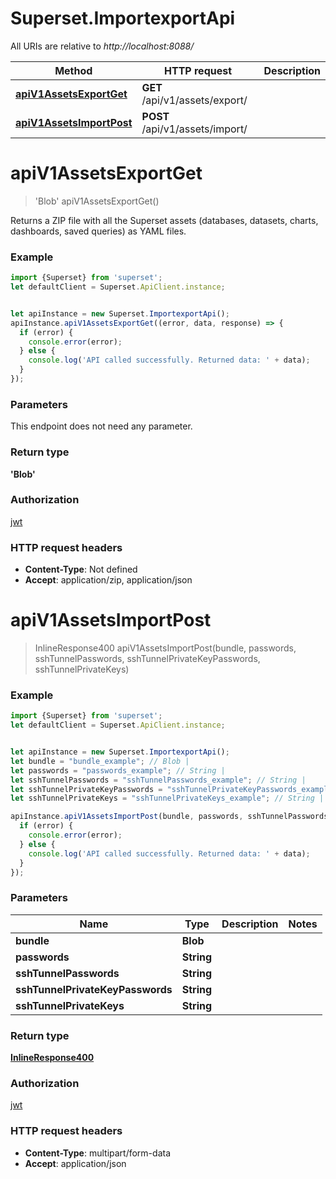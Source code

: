 # Superset.ImportexportApi

All URIs are relative to *http://localhost:8088/*

Method | HTTP request | Description
------------- | ------------- | -------------
[**apiV1AssetsExportGet**](ImportexportApi.md#apiV1AssetsExportGet) | **GET** /api/v1/assets/export/ | 
[**apiV1AssetsImportPost**](ImportexportApi.md#apiV1AssetsImportPost) | **POST** /api/v1/assets/import/ | 

<a name="apiV1AssetsExportGet"></a>
# **apiV1AssetsExportGet**
> &#x27;Blob&#x27; apiV1AssetsExportGet()



Returns a ZIP file with all the Superset assets (databases, datasets, charts, dashboards, saved queries) as YAML files.

### Example
```javascript
import {Superset} from 'superset';
let defaultClient = Superset.ApiClient.instance;


let apiInstance = new Superset.ImportexportApi();
apiInstance.apiV1AssetsExportGet((error, data, response) => {
  if (error) {
    console.error(error);
  } else {
    console.log('API called successfully. Returned data: ' + data);
  }
});
```

### Parameters
This endpoint does not need any parameter.

### Return type

**&#x27;Blob&#x27;**

### Authorization

[jwt](../README.md#jwt)

### HTTP request headers

 - **Content-Type**: Not defined
 - **Accept**: application/zip, application/json

<a name="apiV1AssetsImportPost"></a>
# **apiV1AssetsImportPost**
> InlineResponse400 apiV1AssetsImportPost(bundle, passwords, sshTunnelPasswords, sshTunnelPrivateKeyPasswords, sshTunnelPrivateKeys)



### Example
```javascript
import {Superset} from 'superset';
let defaultClient = Superset.ApiClient.instance;


let apiInstance = new Superset.ImportexportApi();
let bundle = "bundle_example"; // Blob | 
let passwords = "passwords_example"; // String | 
let sshTunnelPasswords = "sshTunnelPasswords_example"; // String | 
let sshTunnelPrivateKeyPasswords = "sshTunnelPrivateKeyPasswords_example"; // String | 
let sshTunnelPrivateKeys = "sshTunnelPrivateKeys_example"; // String | 

apiInstance.apiV1AssetsImportPost(bundle, passwords, sshTunnelPasswords, sshTunnelPrivateKeyPasswords, sshTunnelPrivateKeys, (error, data, response) => {
  if (error) {
    console.error(error);
  } else {
    console.log('API called successfully. Returned data: ' + data);
  }
});
```

### Parameters

Name | Type | Description  | Notes
------------- | ------------- | ------------- | -------------
 **bundle** | **Blob**|  | 
 **passwords** | **String**|  | 
 **sshTunnelPasswords** | **String**|  | 
 **sshTunnelPrivateKeyPasswords** | **String**|  | 
 **sshTunnelPrivateKeys** | **String**|  | 

### Return type

[**InlineResponse400**](InlineResponse400.md)

### Authorization

[jwt](../README.md#jwt)

### HTTP request headers

 - **Content-Type**: multipart/form-data
 - **Accept**: application/json

